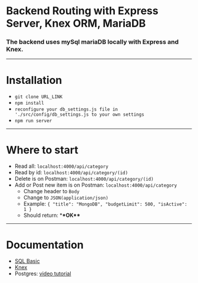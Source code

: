 # Backend Routing with Express Server, Knex ORM, MariaDB

### The backend uses mySql mariaDB locally with Express and Knex.

---

# Installation

- `git clone URL_LINK`
- `npm install`
- `reconfigure your db_settings.js file in './src/config/db_settings.js to your own settings`
- `npm run server`

---

# Where to start

- Read all: `localhost:4000/api/category`
- Read by id: `localhost:4000/api/category/(id)`
- Delete is on Postman: `localhost:4000/api/category/(id)`
- Add or Post new item is on Postman: `localhost:4000/api/category`
  - Change header to `Body`
  - Change to `JSON(application/json)`
  - Example:
    `{ "title": "MongoDB", "budgetLimit": 500, "isActive": 1 }`
  - Should return: \***\*OK\*\***

---

# Documentation

- [SQL Basic](https://www.w3schools.com/sql/default.asp)
- [Knex](https://knexjs.org/#Builder-where)
- Postgres: [video tutorial](https://www.youtube.com/watch?v=QNw9q4YXR4E)
